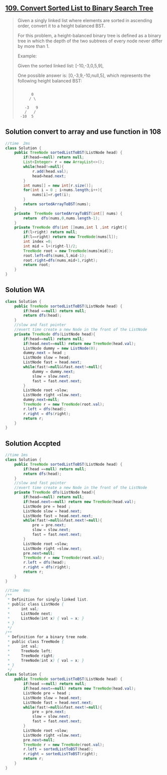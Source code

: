 ## [109. Convert Sorted List to Binary Search Tree](https://leetcode-cn.com/problems/convert-sorted-list-to-binary-search-tree/)

> Given a singly linked list where elements are sorted in ascending order, convert it to a height balanced BST.
>
> For this problem, a height-balanced binary tree is defined as a binary tree in which the depth of the two subtrees of every node never differ by more than 1.
>
> Example:
>
> Given the sorted linked list: [-10,-3,0,5,9],
>
> One possible answer is: [0,-3,9,-10,null,5], which represents the following height balanced BST:
>
> ```
> 
>       0
>      / \
> 
>    -3   9
>    /   /
>  -10  5
> ```

## Solution convert to array and use function in 108

```java
//time  2ms
class Solution {
    public TreeNode sortedListToBST(ListNode head) {
        if(head==null) return null;
        List<Integer> r = new ArrayList<>();
        while(head!=null){
            r.add(head.val);
            head=head.next;
        }
        int nums[] = new int[r.size()];
        for(int i = 0 ; i<nums.length;i++){
            nums[i]=r.get(i);
        }
        return sortedArrayToBST(nums);
    }
    private  TreeNode sortedArrayToBST(int[] nums) {
        return  dfs(nums,0,nums.length-1);
    }
    private TreeNode dfs(int []nums,int l ,int right){
        if(l>right) return null;
        if(l==right) return new TreeNode(nums[l]);
        int index =0;
        int mid = l+(right-l)/2;
        TreeNode root = new TreeNode(nums[mid]);
        root.left=dfs(nums,l,mid-1);
        root.right=dfs(nums,mid+1,right);
        return root;
    }
}
```

## Solution WA

```java
class Solution {
    public TreeNode sortedListToBST(ListNode head) {
        if(head ==null) return null;
        return dfs(head);
    }
    //slow and fast pointer
    //evert time create a new Node in the front of the ListNode 
    private TreeNode dfs(ListNode head){
        if(head==null) return null;
        if(head.next==null) return new TreeNode(head.val);
        ListNode dummy = new ListNode(0);
        dummy.next = head ;
        ListNode slow = head;
        ListNode fast = head.next;
        while(fast!=null&&fast.next!=null){
            dummy = dummy.next;
            slow = slow.next;
            fast = fast.next.next;
        }
        ListNode root =slow;
        ListNode right =slow.next;
        dummy.next=null;
        TreeNode r = new TreeNode(root.val);
        r.left = dfs(head);
        r.right = dfs(right);
        return r;
    }
}
```

## Solution Accpted

```java
//time 1ms
class Solution {
    public TreeNode sortedListToBST(ListNode head) {
        if(head ==null) return null;
        return dfs(head);
    }
    //slow and fast pointer
    //evert time create a new Node in the front of the ListNode 
    private TreeNode dfs(ListNode head){
        if(head==null) return null;
        if(head.next==null) return new TreeNode(head.val);
        ListNode pre = head ;
        ListNode slow = head.next;
        ListNode fast = head.next.next;
        while(fast!=null&&fast.next!=null){
            pre = pre.next;
            slow = slow.next;
            fast = fast.next.next;
        }
        ListNode root =slow;
        ListNode right =slow.next;
        pre.next=null;
        TreeNode r = new TreeNode(root.val);
        r.left = dfs(head);
        r.right = dfs(right);
        return r;
    }
}
```

```java
//time  0ms
/**
 * Definition for singly-linked list.
 * public class ListNode {
 *     int val;
 *     ListNode next;
 *     ListNode(int x) { val = x; }
 * }
 */
/**
 * Definition for a binary tree node.
 * public class TreeNode {
 *     int val;
 *     TreeNode left;
 *     TreeNode right;
 *     TreeNode(int x) { val = x; }
 * }
 */
class Solution {
    public TreeNode sortedListToBST(ListNode head) {
        if(head ==null) return null;
        if(head.next==null) return new TreeNode(head.val);
        ListNode pre = head ;
        ListNode slow = head.next;
        ListNode fast = head.next.next;
        while(fast!=null&&fast.next!=null){
            pre = pre.next;
            slow = slow.next;
            fast = fast.next.next;
        }
        ListNode root =slow;
        ListNode right =slow.next;
        pre.next=null;
        TreeNode r = new TreeNode(root.val);
        r.left = sortedListToBST(head);
        r.right = sortedListToBST(right);
        return r;
	}
}
```

